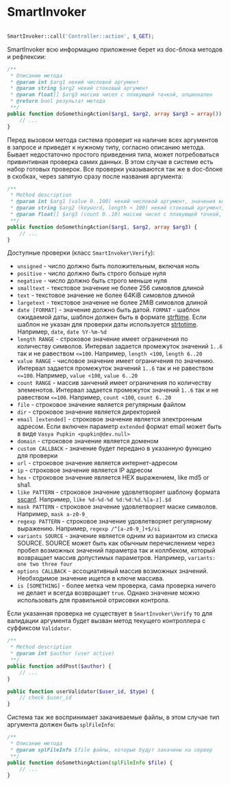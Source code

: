 SmartInvoker
=============

```php

SmartInvoker::call('Controller::action', $_GET);

```

SmartInvoker всю информацию приложение берет из doc-блока методов и рефлексии:

```php
/**
 * Описание метода
 * @param int $arg1 некий числовой аргумент
 * @param string $arg2 некий стоковый аргумент
 * @param float[] $arg3 массив чисел с плавующей точкой, опционален
 * @return bool результат метода
 **/
public function doSomethingAction($arg1, $arg2, array $arg3 = array()) {
    // ...
}
```

Перед вызовом метода система проверит на наличие всех аргументов в запросе и приведет к нужному типу, согласно описанию метода.
Бывает недостаточно простого приведения типа, может потребоваться привинтивная проверка самих данных.
В этом случае в системе есть набор готовых проверок. Все проверки указываются так же в doc-блоке в скобках, через запятую сразу после названия аргумента:

```php
/**
 * Method description
 * @param int $arg1 (value 0..100) некий числовой аргумент, значения которого находится между 0 и 100 включительно
 * @param string $arg2 (keyword, length < 100) некий стоковый аргумент, длина которого меньше 100 символов и состоит из `a-z0-9-_`
 * @param float[] $arg3 (count 0..10) массив чисел с плавующей точкой, массив может содержать от 0 до 10 элементов
 **/
public function doSomethingAction($arg1, $arg2, array $arg3) {
    // ...
}
```

Доступные проверки (класс `SmartInvoker\Verify`):

* `unsigned` - число должно быть положительным, включая ноль
* `positive` - число должно быть строго больше нуля
* `negative` - число должно быть строго меньше нуля
* `smalltext` - текстовое значение не более 256 симовлов длиной
* `text` - текстовое значение не более 64KiB симовлов длиной
* `largetext` - текстовое значение не более 2MiB симовлов длиной
* `date [FORMAT]` - значение должно быть датой. `FORMAT` - шаблон ожидаемой даты, шаблон должен быть в формате [strftime](http://php.net/manual/en/function.strftime.php). Если шаблон не указан для проверки даты используется [strtotime](http://www.php.net/manual/en/function.strtotime.php). Например, `date`, `date %Y-%m-%d`
* `length RANGE` - строковое значение имеет ограничения по количеству символов. Интервал задается промежуток значений `1..6` так и не равеством `<=100`. Например, `length <100`, `length 6..20`
* `value RANGE` - числовое значение имеет ограничения по значению. Интервал задается промежуток значений `1..6` так и не равеством `<=100`. Например, `value <100`, `value 6..20`
* `count RANGE` - массив занчений имеет ограничения по количеству элеменотов. Интервал задается промежуток значений `1..6` так и не равеством `<=100`. Например, `count <100`, `count 6..20`
* `file` - строковое значение является регулярным файлом
* `dir` - строковое значение является директорией
* `email [extended]` - строковое значение является электронным адресом. Если включен параметр `extended` формат email может быть в виде `Vasya Pupkin <pupkin@dev.null> `
* `domain` - строковое значение является доменом
* `custom CALLBACK` - значение будет передано в указанную функцию для проверки
* `url` - строковое значение является интернет-адресом
* `ip` - строковое значение является IP адресом
* `hex` - строковое значение является HEX выражением, like md5 or sha1.
* `like PATTERN` - строковое значение удовлетворяет шаблону формата [sscanf](http://php.net/manual/en/function.sscanf.php). Например, `like %d-%d-%d %d:%d:%d.%[a-z].$d`
* `mask PATTERN` - строковое значение удовлетворяет маске символов. Например, `mask a-z0-9_`
* `regexp PATTERN` - строковое значение удовлетворяет регулярному выражению. Например, `regexp /^[a-z0-9_]+$/si`
* `variants SOURCE` - значение является одним из вариантом из списка SOURCE. SOURCE может быть как обычным перечислением через пробел возможных значений параметра так и коллбеком, который возвращает массив допустимых параметров. Например, `variants: one two three four`
* `options CALLBACK` - ассоциативный массив возможных значений. Необходимое значение ищется в ключе массива.
* `is [SOMETHING]` - более метка чем проверка, сама проверка ничего не делает и всегда возвращает `true`. Однако значение можно использовать для правильной отрисовки контрола.

Если указанная проверка не существует в `SmartInvoker\Verify` то для валидации аргумента будет вызван метод текущего контроллера с суффиксом `Validator`.

```php
/**
 * Method description
 * @param int $author (user active)
 **/
public function addPost($author) {
    // ...
}

public function userValidator($user_id, $type) {
    // check $user_id
}
```

Система так же воспринимает закачиваемые файлы, в этом случае тип аргумента должен быть `splFileInfo`:

```php
/**
 * Описание метода
 * @param splFileInfo $file файлы, которые будут закачины на сервер
 **/
public function doSomethingAction(splFileInfo $file) {
    // ...
}
```
